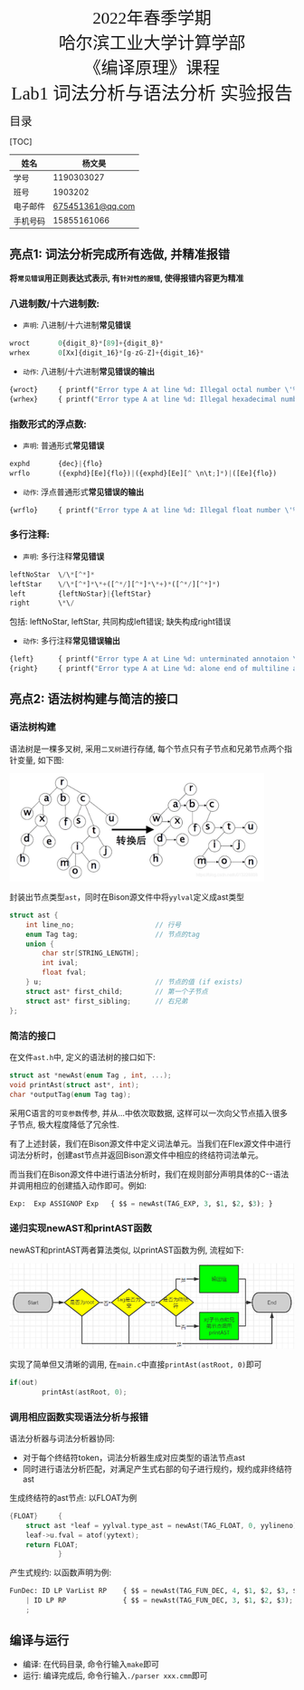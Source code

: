 

<div align = "center"><span style='font-size:30px;font-family:宋体;'>2022年春季学期</span></div>

<div align = "center"><span style='font-size:30px;font-family:宋体;'>哈尔滨工业大学计算学部</span></div>

<div align = "center"><span style='font-size:30px;font-family:宋体;'>《编译原理》课程</span></div>



<div align = "center"><span style='font-size:32px;font-family:宋体;'>Lab1 词法分析与语法分析 实验报告</span></div>







<span style='font-size:20px;font-family:宋体;'>目录</span>

[TOC]



| 姓名     | 杨文昊           |
| -------- | ---------------- |
| 学号     | 1190303027       |
| 班号     | 1903202          |
| 电子邮件 | 675451361@qq.com |
| 手机号码 | 15855161066      |

<div STYLE="page-break-after: always;"></div>

## 亮点1: 词法分析完成所有选做, 并精准报错

**将`常见错误`用正则表达式表示, 有`针对性的报错`, 使得报错内容更为精准**

### 八进制数/十六进制数: 

- `声明`: 八进制/十六进制**常见错误**

```Python
wroct       0{digit_8}*[89]+{digit_8}*
wrhex       0[Xx]{digit_16}*[g-zG-Z]+{digit_16}*
```

- `动作`: 八进制/十六进制**常见错误的输出**

```Python
{wroct}     { printf("Error type A at line %d: Illegal octal number \'%s\'\n", yylineno, yytext); out = false;  }
{wrhex}     { printf("Error type A at line %d: Illegal hexadecimal number \'%s\'\n", yylineno, yytext); out = false;  }
```

### 指数形式的浮点数: 

- `声明`: 普通形式**常见错误**

```Python
exphd       {dec}|{flo}
wrflo       ({exphd}[Ee]{flo})|({exphd}[Ee][^ \n\t;]*)|([Ee]{flo})
```

- `动作`: 浮点普通形式**常见错误的输出**

```Python
{wrflo}     { printf("Error type A at line %d: Illegal float number \'%s\'\n", yylineno, yytext); out = false; }
```

### 多行注释:

- `声明`: 多行注释**常见错误**

```Python
leftNoStar  \/\*[^*]*
leftStar    \/\*[^*]*\*+([^*/][^*]*\*+)*([^*/][^*]*)
left        {leftNoStar}|{leftStar}
right       \*\/
```

包括: leftNoStar, leftStar, 共同构成left错误; 缺失构成right错误

- `动作`: 多行注释**常见错误输出**

```Python
{left}      { printf("Error type A at Line %d: unterminated annotaion \'%s\'", yylineno, yytext); out = false; }
{right}     { printf("Error type A at Line %d: alone end of multiline annotation \'%s\'\n", yylineno, yytext); out = false; }
```



## 亮点2: 语法树构建与简洁的接口

### 语法树构建

语法树是一棵多叉树, 采用`二叉树`进行存储, 每个节点只有子节点和兄弟节点两个指针变量, 如下图:

<img src="images/1180301001-%E6%B2%88%E6%B1%9D%E4%BD%B3-lab1/image-20220403104952686.png" alt="image-20220403104952686" style="zoom: 80%;" />

封装出节点类型`ast`，同时在Bison源文件中将`yylval`定义成ast类型

```c
struct ast {
    int line_no;                    // 行号
    enum Tag tag;                   // 节点的tag 
    union {
        char str[STRING_LENGTH];
        int ival;
        float fval;
    } u;                            // 节点的值 (if exists)
    struct ast* first_child;        // 第一个子节点
    struct ast* first_sibling;      // 右兄弟
};
```

### 简洁的接口

在文件`ast.h`中, 定义的语法树的接口如下: 

```c
struct ast *newAst(enum Tag , int, ...);
void printAst(struct ast*, int);
char *outputTag(enum Tag tag);
```

采用C语言的`可变参数`传参, 并从...中依次取数据, 这样可以一次向父节点插入很多子节点, 极大程度降低了冗余性.

有了上述封装，我们在Bison源文件中定义词法单元。当我们在Flex源文件中进行词法分析时，创建ast节点并返回Bison源文件中相应的终结符词法单元。

而当我们在Bison源文件中进行语法分析时，我们在规则部分声明具体的C--语法并调用相应的创建插入动作即可。例如:

```Python
Exp:  Exp ASSIGNOP Exp   { $$ = newAst(TAG_EXP, 3, $1, $2, $3); }
```

### 递归实现newAST和printAST函数

newAST和printAST两者算法类似, 以printAST函数为例, 流程如下: 

![image-20220403143614386](images/1180301001-%E6%B2%88%E6%B1%9D%E4%BD%B3-lab1/image-20220403143614386.png)

实现了简单但又清晰的调用, 在`main.c`中直接`printAst(astRoot, 0)`即可

```c
if(out)
        printAst(astRoot, 0);
```

### 调用相应函数实现语法分析与报错

语法分析器与词法分析器协同: 

- 对于每个终结符token，词法分析器生成对应类型的语法节点ast
- 同时进行语法分析匹配，对满足产生式右部的句子进行规约，规约成非终结符ast

生成终结符的ast节点: 以FLOAT为例

```c
{FLOAT}     { 
    struct ast *leaf = yylval.type_ast = newAst(TAG_FLOAT, 0, yylineno);
    leaf->u.fval = atof(yytext);
    return FLOAT;
            }
```

产生式规约: 以函数声明为例:

```Python
FunDec: ID LP VarList RP    { $$ = newAst(TAG_FUN_DEC, 4, $1, $2, $3, $4); }
    | ID LP RP              { $$ = newAst(TAG_FUN_DEC, 3, $1, $2, $3); }
    ;
```





## 编译与运行

- 编译: 在代码目录, 命令行输入`make`即可
- 运行: 编译完成后, 命令行输入`./parser xxx.cmm`即可